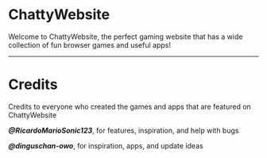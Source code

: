 # ChattyWebsite
Welcome to ChattyWebsite, the perfect gaming website that has a wide collection of fun browser games and useful apps!
<hr>

# Credits
Credits to everyone who created the games and apps that are featured on ChattyWebsite

***@RicardoMarioSonic123***, for features, inspiration, and help with bugs

***@dinguschan-owo***, for inspiration, apps, and update ideas
